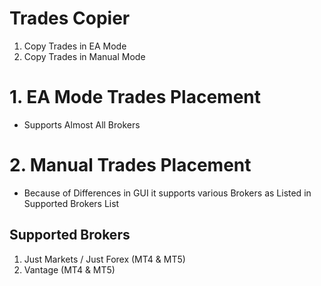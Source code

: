 # Trades Copier

1. Copy Trades in EA Mode
2. Copy Trades in Manual Mode


# 1. EA Mode Trades Placement

- Supports Almost All Brokers

# 2.  Manual Trades Placement

- Because of Differences in GUI it supports various Brokers as Listed in Supported Brokers List

## Supported Brokers

1. Just Markets / Just Forex (MT4 & MT5)
2. Vantage (MT4 & MT5)